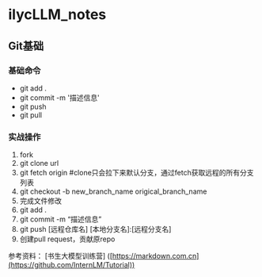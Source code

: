 # ilycLLM_notes
## Git基础
### 基础命令
- git add .
- git commit -m '描述信息'
- git push
- git pull

### 实战操作
1. fork
2. git clone url
3. git fetch origin #clone只会拉下来默认分支，通过fetch获取远程的所有分支列表
4. git checkout -b new_branch_name origical_branch_name
5. 完成文件修改
6. git add .
7. git commit -m “描述信息”
8. git push [远程仓库名] [本地分支名]:[远程分支名]
9. 创建pull request，贡献原repo


参考资料：
[书生大模型训练营] ([https://markdown.com.cn](https://github.com/InternLM/Tutorial))
